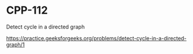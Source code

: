 # CPP-112
Detect cycle  in a directed graph









https://practice.geeksforgeeks.org/problems/detect-cycle-in-a-directed-graph/1

